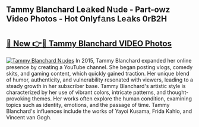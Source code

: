 ## Tammy Blanchard Le𝚊ked N𝚞de - Part-owz Video Photos - Hot Onlyf𝚊ns Le𝚊ks 0rB2H

# <h2><a href="http://ab88501.deff.icu/?id=Tammy+Blanchard">🔗 New 👉🔴 Tammy Blanchard VIDEO Photos</a></h2>

[![Tammy Blanchard N𝚞des](https://i.imgur.com/rIISA9y.gif)](http://ab88501.deff.icu/?id=Tammy+Blanchard)
In 2015, Tammy Blanchard expanded her online presence by creating a YouTube channel. She began posting vlogs, comedy skits, and gaming content, which quickly gained traction. Her unique blend of humor, authenticity, and vulnerability resonated with viewers, leading to a steady growth in her subscriber base. Tammy Blanchard's artistic style is characterized by her use of vibrant colors, intricate patterns, and thought-provoking themes. Her works often explore the human condition, examining topics such as identity, emotions, and the passage of time. Tammy Blanchard's influences include the works of Yayoi Kusama, Frida Kahlo, and Vincent van Gogh.
